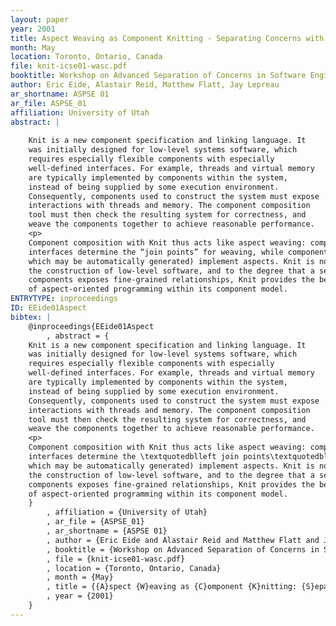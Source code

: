 ```yaml
---
layout: paper
year: 2001
title: Aspect Weaving as Component Knitting - Separating Concerns with Knit
month: May
location: Toronto, Ontario, Canada
file: knit-icse01-wasc.pdf
booktitle: Workshop on Advanced Separation of Concerns in Software Engineering
author: Eric Eide, Alastair Reid, Matthew Flatt, Jay Lepreau
ar_shortname: ASPSE 01
ar_file: ASPSE_01
affiliation: University of Utah
abstract: |
    
    Knit is a new component specification and linking language. It
    was initially designed for low-level systems software, which
    requires especially flexible components with especially
    well-defined interfaces. For example, threads and virtual memory
    are typically implemented by components within the system,
    instead of being supplied by some execution environment.
    Consequently, components used to construct the system must expose
    interactions with threads and memory. The component composition
    tool must then check the resulting system for correctness, and
    weave the components together to achieve reasonable performance.
    <p>
    Component composition with Knit thus acts like aspect weaving: component
    interfaces determine the “join points” for weaving, while components (some of
    which may be automatically generated) implement aspects. Knit is not limited to
    the construction of low-level software, and to the degree that a set of
    components exposes fine-grained relationships, Knit provides the benefits
    of aspect-oriented programming within its component model.
ENTRYTYPE: inproceedings
ID: EEide01Aspect
bibtex: |
    @inproceedings{EEide01Aspect
        , abstract = {
    Knit is a new component specification and linking language. It
    was initially designed for low-level systems software, which
    requires especially flexible components with especially
    well-defined interfaces. For example, threads and virtual memory
    are typically implemented by components within the system,
    instead of being supplied by some execution environment.
    Consequently, components used to construct the system must expose
    interactions with threads and memory. The component composition
    tool must then check the resulting system for correctness, and
    weave the components together to achieve reasonable performance.
    <p>
    Component composition with Knit thus acts like aspect weaving: component
    interfaces determine the \textquotedblleft join points\textquotedblright  for weaving, while components (some of
    which may be automatically generated) implement aspects. Knit is not limited to
    the construction of low-level software, and to the degree that a set of
    components exposes fine-grained relationships, Knit provides the benefits
    of aspect-oriented programming within its component model.
    }
        , affiliation = {University of Utah}
        , ar_file = {ASPSE_01}
        , ar_shortname = {ASPSE 01}
        , author = {Eric Eide and Alastair Reid and Matthew Flatt and Jay Lepreau}
        , booktitle = {Workshop on Advanced Separation of Concerns in Software Engineering}
        , file = {knit-icse01-wasc.pdf}
        , location = {Toronto, Ontario, Canada}
        , month = {May}
        , title = {{A}spect {W}eaving as {C}omponent {K}nitting: {S}eparating {C}oncerns with {K}nit}
        , year = {2001}
    }
---
```

